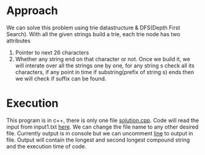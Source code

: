 # Approach

We can solve this problem using trie datastructure & DFS(Depth First Search). With all the given strings build a trie, each trie node has two attributes
1. Pointer to next 26 characters
2. Whether any string end on that character or not.
Once we build it, we will interate over all the strings one by one, for any string s check all its characters, if any point in time if substring(prefix of string s) ends then we will check if suffix can be found.

# Execution
This program is in c++, there is only one file [solution.cpp](https://github.com/Priti-12171/word-composition/blob/main/solution.cpp). Code will read the input from input1.txt [here](https://github.com/Priti-12171/word-composition/blob/main/solution.cpp#L49). We can change the file name to any other desired file. Currently output is in console but we can uncomment [line](https://github.com/Priti-12171/word-composition/blob/main/solution.cpp#L50) to output in file.
Output will contain the longest and second longest compound string and the execution time of code.
